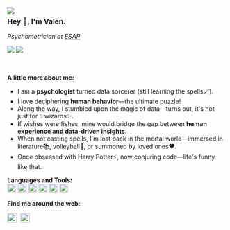 <img align="left" src="https://orhun.dev/img/crow.png">

### Hey 👋, I'm Valen.

<p><em>
  Psychometrician at <a href="https://www.esap.edu.co/">ESAP</a>
<!-- </br>Data Analyst at <a href="https://www.icfes.gov.co/">Icfes</a> -->
</em></p>

<p align="left">
  <img src="https://komarev.com/ghpvc/?username=vcardonas&style=flat&color=313131&label=views&abbreviated=true"/>
  <img src="https://img.shields.io/github/followers/vcardonas?style=social"/>
</p>
<br/>

**A little more about me:**

- I am a **psychologist** turned data sorcerer (still learning the spells🪄).
- I love deciphering **human behavior**—the ultimate puzzle!
- Along the way, I stumbled upon the magic of data—turns out, it's not just for ✨wizards✨.
- If wishes were fishes, mine would bridge the gap between **human experience and data-driven insights**.
- When not casting spells, I'm lost back in the mortal world—immersed in literature📚, volleyball🏐, or summoned by loved ones❤️.
- Once obsessed with Harry Potter⚡️, now conjuring code—life's funny like that.

**Languages and Tools:**  
<code><img height="20" src="https://cdn.jsdelivr.net/npm/simple-icons@3.12.2/icons/python.svg"></code>
<code><img height="20" src="https://cdn.jsdelivr.net/npm/simple-icons@3.12.2/icons/r.svg"></code>
<code><img height="20" src="https://cdn.jsdelivr.net/npm/simple-icons@3.12.2/icons/postgresql.svg"></code>
<code><img height="20" src="https://cdn.jsdelivr.net/npm/simple-icons@3.12.2/icons/git.svg"></code>
<code><img height="20" src="https://cdn.jsdelivr.net/npm/simple-icons@3.12.2/icons/rstudio.svg"></code>
<code><img height="20" src="https://cdn.jsdelivr.net/npm/simple-icons@3.12.2/icons/visualstudiocode.svg"></code>

**Find me around the web:**

<a href="mailto:vcardonas@unal.edu.co"><img align="left" width="22px" src="https://cdn.jsdelivr.net/npm/simple-icons@3.12.2/icons/gmail.svg"/></a>
<a href="https://www.linkedin.com/in/vcardonas"><img align="left" width="22px" src="https://cdn.jsdelivr.net/npm/simple-icons@3.12.2/icons/linkedin.svg" style="margin-left: 5px;"/></a>
